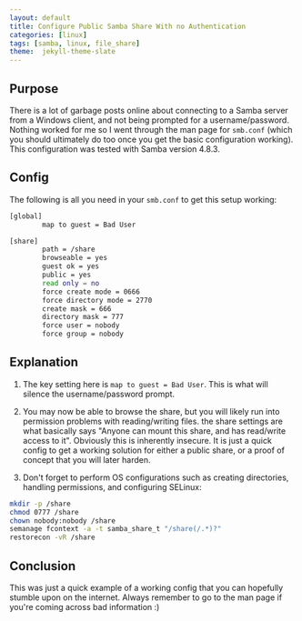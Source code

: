 ```yaml
---
layout: default
title: Configure Public Samba Share With no Authentication
categories: [linux]
tags: [samba, linux, file_share]
theme:  jekyll-theme-slate
---
```

## Purpose
There is a lot of garbage posts online about connecting to a Samba server from a Windows client, and not being prompted for a username/password.
Nothing worked for me so I went through the man page for `smb.conf` (which you should ultimately do too once you get the basic
configuration working). This configuration was tested with Samba version 4.8.3.

## Config
The following is all you need in your `smb.conf` to get this setup working:

```bash
[global]
        map to guest = Bad User

[share]
        path = /share
        browseable = yes
        guest ok = yes
        public = yes
        read only = no
        force create mode = 0666
        force directory mode = 2770
        create mask = 666
        directory mask = 777
        force user = nobody
        force group = nobody
```

## Explanation

1. The key setting here is `map to guest = Bad User`. This is what will silence the username/password prompt.

2. You may now be able to browse the share, but you will likely run into permission problems with reading/writing files.
the share settings are what basically says "Anyone can mount this share, and has read/write access to it". Obviously this is inherently
insecure. It is just a quick config to get a working solution for either a public share, or a proof of concept that you will later harden.

3. Don't forget to perform OS configurations such as creating directories, handling permissions, and configuring SELinux:
```bash
mkdir -p /share
chmod 0777 /share
chown nobody:nobody /share
semanage fcontext -a -t samba_share_t "/share(/.*)?"
restorecon -vR /share
```

## Conclusion
This was just a quick example of a working config that you can hopefully stumble upon on the internet. Always remember to go to the man page if you're coming across bad information :)
